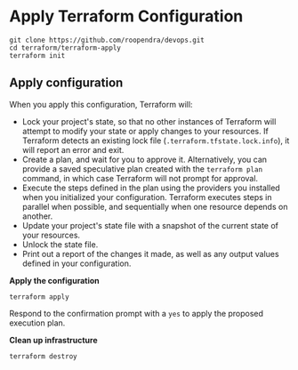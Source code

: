 # Apply Terraform Configuration

```
git clone https://github.com/roopendra/devops.git
cd terraform/terraform-apply
terraform init
```

## Apply configuration

When you apply this configuration, Terraform will:

- Lock your project's state, so that no other instances of Terraform will attempt to modify your state or apply changes to your resources. If Terraform detects an existing lock file (`.terraform.tfstate.lock.info`), it will report an error and exit.
- Create a plan, and wait for you to approve it. Alternatively, you can provide a saved speculative plan created with the `terraform plan` command, in which case Terraform will not prompt for approval.
- Execute the steps defined in the plan using the providers you installed when you initialized your configuration. Terraform executes steps in parallel when possible, and sequentially when one resource depends on another.
- Update your project's state file with a snapshot of the current state of your resources.
- Unlock the state file.
- Print out a report of the changes it made, as well as any output values defined in your configuration.

**Apply the configuration**   
``` 
terraform apply
```
Respond to the confirmation prompt with a `yes` to apply the proposed execution plan.

**Clean up infrastructure**  
``` 
terraform destroy
```
